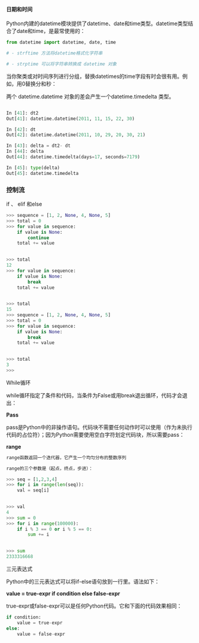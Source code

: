 #### 日期和时间
Python内建的datetime模块提供了datetime、date和time类型。datetime类型结合了date和time，是最常使用的：

```python
from datetime import datetime, date, time

# - strftime 方法将datetime格式化字符串

# - strptime 可以将字符串转换成 datetime 对象
```

当你聚类或对时间序列进行分组，替换datetimes的time字段有时会很有用。例如，用0替换分和秒：

两个 datetime.datetime 对象的差会产生一个datetime.timedelta 类型。

```python

In [41]: dt2                                                                    
Out[41]: datetime.datetime(2011, 11, 15, 22, 30)

In [42]: dt                                                                     
Out[42]: datetime.datetime(2011, 10, 29, 20, 30, 21)

In [43]: delta = dt2- dt                                                        
In [44]: delta                                                                  
Out[44]: datetime.timedelta(days=17, seconds=7179)

In [45]: type(delta)                                                            
Out[45]: datetime.timedelta
```
### 控制流

if 、 elif 和else

```python
>>> sequence = [1, 2, None, 4, None, 5]
>>> total = 0
>>> for value in sequence:
	if value is None:
		continue
	total += value

	
>>> total
12
>>> for value in sequence:
	if value is None:
		break
	total += value

	
>>> total
15
>>> sequence = [1, 2, None, 4, None, 5]
>>> total = 0
>>> for value in sequence:
	if value is None:
		break
	total += value

	
>>> total
3
>>> 
```

While循环

while循环指定了条件和代码，当条件为False或用break退出循环，代码才会退出：

**Pass**

pass是Python中的非操作语句。代码块不需要任何动作时可以使用（作为未执行代码的占位符）；因为Python需要使用空白字符划定代码块，所以需要pass：


**range**

```python
range函数返回一个迭代器，它产生一个均匀分布的整数序列

range的三个参数是（起点，终点，步进）：

>>> seq = [1,2,3,4]
>>> for i in range(len(seq)):
	val = seq[i]

	
>>> val
4
>>> sum = 0
>>> for i in range(100000):
	if i % 3 == 0 or i % 5 == 0:
		sum += i

		
>>> sum
2333316668
```

三元表达式

Python中的三元表达式可以将if-else语句放到一行里。语法如下：

**value = true-expr if condition else false-expr**

true-expr或false-expr可以是任何Python代码。它和下面的代码效果相同：

```python
if condition:
    value = true-expr
else:
    value = false-expr
```

